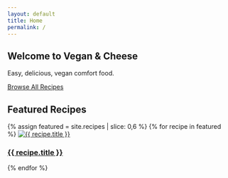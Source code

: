 ```yaml
---
layout: default
title: Home
permalink: /
---
```


<section class="hero">
  <h1>Welcome to <span class="brand">Vegan &amp; Cheese</span></h1>
  <p>Easy, delicious, vegan comfort food.</p>
  <a class="btn-primary" href="/recipes/">Browse All Recipes</a>
</section>

<section class="featured-recipes">
  <h2>Featured Recipes</h2>
  <div class="recipe-grid">
    {% assign featured = site.recipes | slice: 0,6 %}
    {% for recipe in featured %}
      <a href="{{ recipe.url | relative_url }}">
        <img src="{{ recipe.image | relative_url }}" alt="{{ recipe.title }}">
        <h3>{{ recipe.title }}</h3>
      </a>
    {% endfor %}

  </div>
</section>
